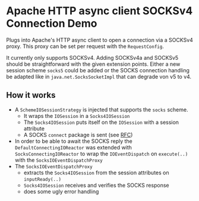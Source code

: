 Apache HTTP async client SOCKSv4 Connection Demo
================================================

Plugs into Apache's HTTP async client to open a connection via a SOCKSv4 proxy.
This proxy can be set per request with the `RequestConfig`.

It currently only supports SOCKSv4.
Adding SOCKSv4a and SOCKSv5 should be straightforward with the given extension points.
Either a new session scheme `socks5` could be added or the SOCKS connection handling be adapted like in
`java.net.SocksSocketImpl` that can degrade von v5 to v4.

How it works
------------

 * A `SchemeIOSessionStrategy` is injected that supports the `socks` scheme.
     - It wraps the `IOSession` in a `Socks4IOSession`
     - The `Socks4IOSession` puts itself on the `IOSession` with a session attribute
     - A SOCKS `connect` package is sent (see [RFC](http://www.openssh.com/txt/socks4.protocol))
 * In order to be able to await the SOCKS reply the `DefaultConnectingIOReactor` was extended with
   `SocksConnectingIOReactor` to wrap the `IOEventDispatch` on `execute(..)` with the `SocksIOEventDispatchProxy`
 * The `SocksIOEventDispatchProxy`
     - extracts the `Socks4IOSession` from the session attributes on `inputReady(..)`
     - `Socks4IOSession` receives and verifies the SOCKS response
     - does some ugly error handling
